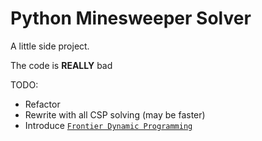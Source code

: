 # Python Minesweeper Solver

A little side project.

The code is **REALLY** bad

TODO:
- Refactor
- Rewrite with all CSP solving (may be faster)
- Introduce [`Frontier Dynamic Programming`](https://www.youtube.com/watch?v=G2kd745uYuo)